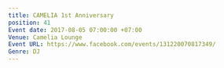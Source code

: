 ```yaml
---
title: CAMELIA 1st Anniversary
position: 41
Event date: 2017-08-05 07:00:00 +07:00
Venue: Camelia Lounge
Event URL: https://www.facebook.com/events/131220070817349/
Genre: DJ
---
```


